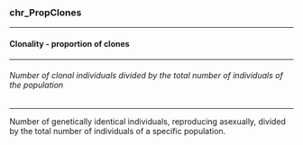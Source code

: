 ### chr_PropClones



------
#### Clonality - proportion of clones



------
###### Number of clonal individuals divided by the total number of individuals of the population



------
Number of genetically identical individuals, reproducing asexually, divided by the total number of individuals of a specific population.